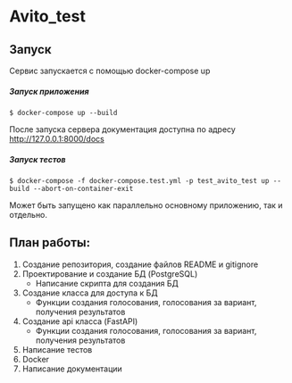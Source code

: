 # Avito_test

## Запуск

Сервис запускается с помощью docker-compose up

##### Запуск приложения
```
$ docker-compose up --build
```

После запуска сервера документация доступна по адресу http://127.0.0.1:8000/docs

##### Запуск тестов
```
$ docker-compose -f docker-compose.test.yml -p test_avito_test up --build --abort-on-container-exit
```
Может быть запущено как параллельно основному приложению, так и отдельно.


## План работы:
1. Создание репозитория, создание файлов README и gitignore
2. Проектирование и создание БД (PostgreSQL)
   * Написание скрипта для создания БД
3. Создание класса для доступа к БД
   * Функции создания голосования, голосования за вариант, получения результатов
4. Создание api класса (FastAPI)
   * Функции создания голосования, голосования за вариант, получения результатов
5. Написание тестов
6. Docker
7. Написание документации
